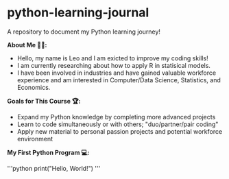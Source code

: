 # python-learning-journal
A repository to document my Python learning journey!

**About Me 👨‍💻:**
- Hello, my name is Leo and I am exicted to improve my coding skills! 
- I am currently researching about how to apply R in statisical models.
- I have been involved in industries and have gained valuable workforce experience and am interested in Computer/Data Science, Statistics, and Economics.

**Goals for This Course 🏆:**
- Expand my Python knowledge by completing more advanced projects
- Learn to code simultaneously or with others; "duo/partner/pair coding"
- Apply new material to personal passion projects and potential workforce environment

**My First Python Program 💻:**

'''python
print("Hello, World!")
'''
